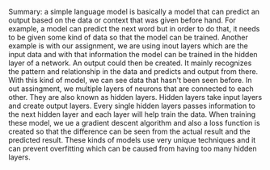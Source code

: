 Summary:
a simple language model is basically a model that can predict an output based on the data or context that was given before hand. For example, a model can predict the next word but in order to do that, it needs to be given some kind of data so that the model can be trained. Another example is with our assignment, we are using inout layers which are the input data and with that information the model can be trained in the hidden layer of a network. An output could then be created. It mainly recognizes the pattern and relationship in the data and predicts and output from there. With this kind of model, we can see data that hasn't been seen before.
In out assingment, we multiple layers of neurons that are connected to each other. They are also known as hidden layers. Hidden layers take input layers and create output layers. Every single hidden layers passes information to the next hidden layer and each layer will help train the data. When training these model, we ue a gradient descent algorithm and also a loss function is created so that the difference can be seen from the actual result and the predicted result. These kinds of models use very unique techniques and it can prevent overfitting which can be caused from having too many hidden layers.
